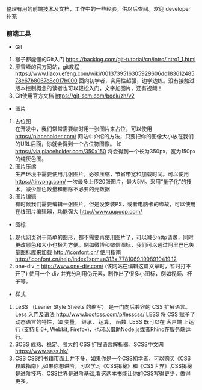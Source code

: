 整理有用的前端技术及文档，工作中的一些经验，供以后查阅。欢迎 developer 补充
### 前端工具
- Git
1. 猴子都能懂的Git入门 https://backlog.com/git-tutorial/cn/intro/intro1_1.html
1. 廖雪峰的官方网站，git教程 https://www.liaoxuefeng.com/wiki/0013739516305929606dd18361248578c67b8067c8c017b000
面向初学者，实用性超强，边学边练。没有接触过版本控制概念的读者也可以轻松入门，文字加图片，还有视频！
2. Git使用官方文档 https://git-scm.com/book/zh/v2
- 图片
1. 占位图  
在开发中，我们常常需要临时用一张图片来占位，可以使用 https://placeholder.com/ 网站中介绍的方法，只要把你的图像大小放在我们的URL后面，你就会得到一个占位符图像。  如 https://via.placeholder.com/350x150 将会得到一个长为350px，宽为150px的纯灰色图。  
2. 图片压缩  
生产环境中需要使用几张图片，必须压缩，节省带宽和加载时间。可以使用 https://tinypng.com/  一次最多上传20张图片，最大5M。采用“量子化”的技术，减少颜色数量和删除不必要的元数据
3. 图片编辑  
有时候我们需要编辑一张图片，但是没安装PS，或者电脑卡的缘故，可以使用在线图片编辑器，功能强大 http://www.uupoop.com/
- 图标
1. 现代网页对于简单的图形，都不需要再使用图片了，可以减少http请求，同时更改颜色和大小也极为方便。例如微博和微信图标，我们可以通过阿里巴巴矢量图标库来加载 http://iconfont.cn/
使用指南 http://iconfont.cn/help/index?spm=a313x.7781069.1998910419.12
1. one-div上 http://www.one-div.com/ (该网站在编辑这篇文章时，暂时打不开了) 使用一个 div 并充分利用伪元素，制作出了很多小图标，例如视频、杯子等。
- 样式
1. LeSS （Leaner Style Sheets 的缩写） 是一门向后兼容的 CSS 扩展语言。Less 入门及语法 http://www.bootcss.com/p/lesscss/ LESS 将 CSS 赋予了动态语言的特性，如 变量， 继承， 运算， 函数. LESS 既可以在 客户端 上运行 (支持IE 6+, Webkit, Firefox)，也可以借助Node.js或者Rhino在服务端运行。
2. SCSS 成熟、稳定、强大的 CSS 扩展语言解析器。SCSS中文网 https://www.sass.hk/
3. CSS CSS的书籍市面上并不多，如果你是一个CSS初学者，可以购买《CSS权威指南》,如果你想进阶，可以学习《CSS揭秘》和《CSS世界》,CSS揭秘是进阶技巧，CSS世界是进阶基础,看这两本书能让你的CSS写得更少，做得更多。

